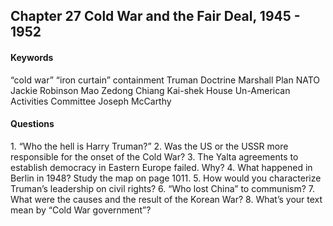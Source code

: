## Chapter 27 Cold War and the Fair Deal, 1945 - 1952

#### Keywords
“cold war”
“iron curtain”
containment
Truman Doctrine
Marshall Plan
NATO
Jackie Robinson
Mao Zedong
Chiang Kai-shek
House Un-American Activities Committee
Joseph McCarthy

#### Questions
1\.	“Who the hell is Harry Truman?”
2\. Was the US or the USSR more responsible for the onset of the Cold War?
3\.	The Yalta agreements to establish democracy in Eastern Europe failed. Why?
4\.	What happened in Berlin in 1948? Study the map on page 1011\.
5\.	How would you characterize Truman’s leadership on civil rights?
6\.	“Who lost China” to communism?
7\.	What were the causes and the result of the Korean War?
8\. What’s your text mean by “Cold War government”?
